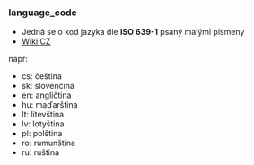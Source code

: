 ### language_code
- Jedná se o kod jazyka dle **ISO 639-1** psaný malými písmeny
- [Wiki CZ](https://cs.wikipedia.org/wiki/Seznam_k%C3%B3d%C5%AF_ISO_639-1)

např: 

- cs: čeština
- sk: slovenčina
- en: angličtina
- hu: maďarština
- lt: litevština
- lv: lotyština
- pl: polština
- ro: rumunština
- ru: ruština

